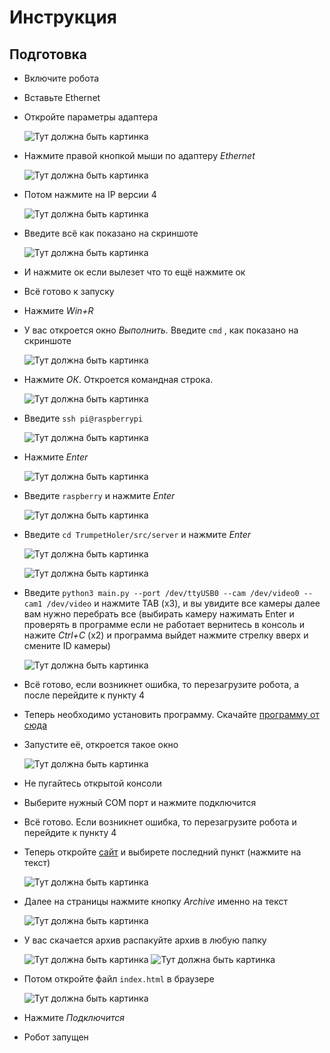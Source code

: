 # Инструкция

## Подготовка

- Включите робота
- Вставьте Ethernet
- Откройте параметры адаптера

    ![Тут должна быть картинка](asset/Network1.png)

- Нажмите правой кнопкой мыши по адаптеру *Ethernet*

    ![Тут должна быть картинка](asset/Network2.png)

- Потом нажмите на IP версии 4

    ![Тут должна быть картинка](asset/Network3.png)

- Введите всё как показано на скриншоте

    ![Тут должна быть картинка](asset/Network4.png)

- И нажмите ок если вылезет что то ещё нажмите ок
- Всё готово к запуску

- Нажмите *Win+R*
- У вас откроется окно *Выполнить.* Введите `cmd` , как показано на скриншоте

    ![Тут должна быть картинка](asset/Win-R.png)

- Нажмите *ОК*. Откроется командная строка.

    ![Тут должна быть картинка](asset/Cmd.png)

- Введите ```ssh pi@raspberrypi```

    ![Тут должна быть картинка](asset/Cmd-SSH.png)

- Нажмите *Enter*

    ![Тут должна быть картинка](asset/Cmd-Password.png)

- Введите ```raspberry``` и нажмите *Enter*

    ![Тут должна быть картинка](asset/Cmd-Connected.png)

- Введите ```cd TrumpetHoler/src/server``` и нажмите *Enter*

    ![Тут должна быть картинка](asset/Cmd-CD1.png)

    ![Тут должна быть картинка](asset/Cmd-CD2.png)

- Введите ```python3 main.py --port /dev/ttyUSB0 --cam /dev/video0 --cam1 /dev/video``` и нажмите TAB (x3), и вы увидите все камеры далее вам нужно перебрать все (выбирать камеру нажимать Enter и проверять в программе если не работает вернитесь в консоль и нажите *Ctrl+C* (x2) и программа выйдет нажмите стрелку вверх и смените ID камеры)

    ![Тут должна быть картинка](asset/Cmd-Command1.png)

- Всё готово, если возникнет ошибка, то перезагрузите робота, а после перейдите к пункту 4
- Теперь необходимо установить программу. Скачайте [программу от сюда](https://drive.google.com/file/d/1t-_TPyB-bFky28sUrci8jVrmXV0865e-/view)
- Запустите её, откроется такое окно 

    ![Тут должна быть картинка](asset/Software.png)

- Не пугайтесь открытой консоли
- Выберите нужный COM порт и нажмите подключится
- Всё готово. Если возникнет ошибка, то перезагрузите робота и перейдите к пункту 4
- Теперь откройте [сайт](https://github.com/RoboGradeIndustriesTeam/TrumpetHoler/actions/workflows/zip_upload.yml) и выбирете последний пункт (нажмите на текст)

    ![Тут должна быть картинка](asset/Actions1.png) 

- Далее на страницы нажмите кнопку *Archive* именно на текст

    ![Тут должна быть картинка](asset/Actions2.png) 

- У вас скачается архив распакуйте архив в любую папку

    ![Тут должна быть картинка](asset/Actions3.png)
    ![Тут должна быть картинка](asset/Archive1.png)

- Потом откройте файл ```index.html``` в браузере

    ![Тут должна быть картинка](asset/Site.png)

- Нажмите *Подключится*
- Робот запущен
